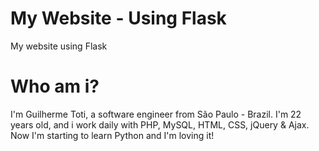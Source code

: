 # My Website - Using Flask
My website using Flask

# Who am i?
I'm Guilherme Toti, a software engineer from São Paulo - Brazil.
I'm 22 years old, and i work daily with PHP, MySQL, HTML, CSS, jQuery & Ajax.
Now I'm starting to learn Python and I'm loving it!

